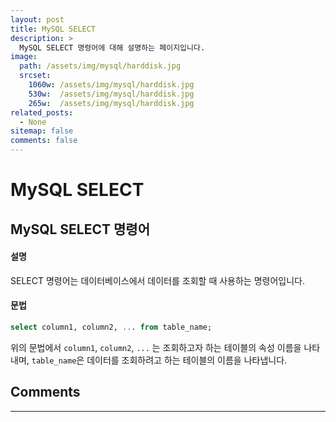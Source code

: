 ```yaml
---
layout: post
title: MySQL SELECT
description: >
  MySQL SELECT 명령어에 대해 설명하는 페이지입니다.
image: 
  path: /assets/img/mysql/harddisk.jpg
  srcset:
    1060w: /assets/img/mysql/harddisk.jpg
    530w:  /assets/img/mysql/harddisk.jpg
    265w:  /assets/img/mysql/harddisk.jpg
related_posts:
  - None
sitemap: false
comments: false
---      
```


# MySQL SELECT
## MySQL SELECT 명령어

#### 설명
SELECT 명령어는 데이터베이스에서 데이터를 조회할 때 사용하는 명령어입니다.

#### 문법
```sql
select column1, column2, ... from table_name;
```
위의 문법에서 `column1`, `column2`, `...` 는 조회하고자 하는 테이블의 속성 이름을 나타내며, `table_name`은 데이터를 조회하려고 하는 테이블의 이름을 나타냅니다.

## Comments
<hr />
<script
  src="https://utteranc.es/client.js"
  repo="HyunJinNo/HyunJinNo.github.io"
  issue-term="pathname"
  theme="github-light"
  crossorigin="anonymous"
  async
></script>